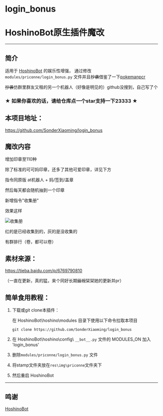 # login_bonus

# HoshinoBot原生插件魔改

*****

## 简介

适用于 [HoshinoBot](https://github.com/Ice-Cirno/HoshinoBot) 的娱乐性增强，
通过修改 ``modules/priconne/login_bonus.py`` 文件并且~~抄袭~~借鉴了一下[pokemanpcr](https://github.com/GWYOG/GWYOG-Hoshino-plugins#8-%E6%88%B3%E6%9C%BA%E5%99%A8%E4%BA%BA%E9%9B%86%E5%8D%A1%E5%B0%8F%E6%B8%B8%E6%88%8Fpokemanpcr)

~~抄袭~~仿群里群友又租的另一个机器人（好像是明见的）github没搜到，自己写了个

### ★ 如果你喜欢的话，请给仓库点一个star支持一下23333 ★

## 本项目地址：

https://github.com/SonderXiaoming/login_bonus

## 魔改内容

增加印章至110种

除了标准的可可妈印章，还多了其他可爱印章，详见下方

指令同原版 at机器人 + 妈/签到/盖章

然后每天都会随机抽到一个印章

新增指令"收集册"

效果这样

![收集册](https://user-images.githubusercontent.com/98363578/185780489-d60b1484-c4af-4834-b1f4-6db569a91048.PNG)

红的是已经收集到的，灰的是没收集的

有群排行（卷，都可以卷）

## 素材来源：

https://tieba.baidu.com/p/6769790810

（一直在更新，真的猛，来个同好长期~~监视~~栞栞她的更新并pr）

## 简单食用教程：

1. 下载或git clone本插件：

   在 HoshinoBot\hoshino\modules 目录下使用以下命令拉取本项目

   ```
   git clone https://github.com/SonderXiaoming/login_bonus
   ```

2. 在 HoshinoBot\hoshino\config\ `__bot__.py` 文件的 MODULES_ON 加入 'login_bonus'

3. 删除``modules/priconne/login_bonus.py`` 文件

4. 将stamp文件夹放在``res\img\priconne``文件夹下

5. 然后重启 HoshinoBot

*****

## 鸣谢

[HoshinoBot](https://github.com/Ice-Cirno/HoshinoBot)
